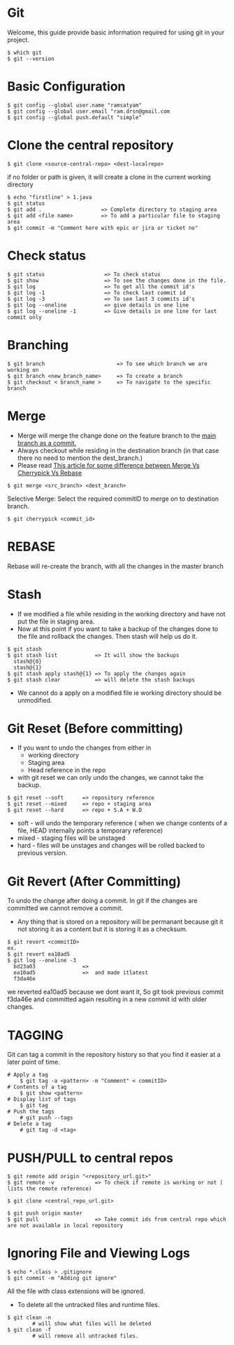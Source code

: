 # Git
Welcome, this guide provide basic information required for using git in your project.
```
$ which git
$ git --version
```
# Basic Configuration
```
$ git config --global user.name "ramsatyam"
$ git config --global user.email "ram.drsn@gmail.com
$ git config --global push.default "simple"
```
# Clone the central repository
```
$ git clone <source-central-repo> <dest-localrepo>
```
if no folder or path is given, it will create a clone in the current working directory
```
$ echo "firstline" > 1.java
$ git status
$ git add .                   => Complete directory to staging area
$ git add <file name>         => To add a particular file to staging area
$ git commit -m "Comment here with epic or jira or ticket no"
```
# Check status
```
$ git status                   => To check status
$ git show                     => To see the changes done in the file. 
$ git log                      => To get all the commit id's
$ git log -1                   => To check last commit id
$ git log -3                   => To see last 3 commits id's
$ git log --oneline            => give details in one line
$ git log --oneline -1         => Give details in one line for last commit only
```
# Branching
```
$ git branch                       => To see which branch we are working on
$ git branch <new_branch_name>     => To create a branch
$ git checkout < branch_name >     => To navigate to the specific branch     
```
# Merge 
* Merge will merge the change done on the feature branch to the [main branch as a commit.](https://www.freecodecamp.org/news/the-ultimate-guide-to-git-merge-and-git-rebase/)
* Always checkout while residing in the destination branch (in that case there no need to mention the dest_branch.)
* Please read [This article for some difference between Merge Vs Cherrypick Vs Rebase](https://stackoverflow.com/questions/9339429/what-does-cherry-picking-a-commit-with-git-mean)
```
$ git merge <src_branch> <dest_branch>      
```
Selective Merge: Select the required commitID to merge on to destination branch.
```
$ git cherrypick <commit_id>
```
# REBASE
Rebase will re-create the branch, with all the changes in the master branch
# Stash
* If we modified a file while residing in the working directory and have not put the file in staging area.
* Now at this point if you want to take a backup of the changes done to the file and rollback the changes. Then stash will help us do it.
```
$ git stash
$ git stash list            => It will show the backups
  stash@{0}
  stash@{1}
$ git stash apply stash@{1} => To apply the changes again
$ git stash clear           => will delete the stash backups
```
* We cannot do a apply on a modified file ie working directory should be unmodified.
# Git Reset (Before committing)
* If you want to undo the changes from either in 
    * working directory
    * Staging area
    * Head reference in the repo
* with git reset we can only undo the changes, we cannot take the backup.
```
$ git reset --soft      => repository reference
$ git reset --mixed     => repo + staging area
$ git reset --hard      => repo + S.A + W.D  
```
* soft  - will undo the temporary reference ( when we change contents of a file, HEAD internally points a temporary reference)
* mixed - staging files will be unstaged
* hard  - files will be unstages and changes will be rolled backed to previous version.
# Git Revert (After Committing)
To undo the change after doing a commit. In git if the changes are committed we cannot remove a commit.
* Any thing that is stored on a repository will be permanant because git it not storing it as a content but it is storing it as a checksum.
```
$ git revert <commitID>
ex.
$ git revert ea10ad5
$ git log --oneline -3
  bd23a03               => 
  ea10ad5               =>  and made itlatest
  f3da46e
```
we reverted ea10ad5 because we dont want it, So git took previous commit f3da46e and committed again resulting in a new commit id with older changes.
# TAGGING
Git can tag a commit in the repository history so that you find it easier at a later point of time.
```
# Apply a tag
    $ git tag -a <pattern> -m "Comment" < commitID>
# Contents of a tag
    $ git show <pattern>
# Display list of tags
    $ git tag
# Push the tags
    # git push --tags
# Delete a tag
    # git tag -d <tag>
```
# PUSH/PULL to central repos
```
$ git remote add origin "<repository_url.git>"
$ git remote -v             => To check if remote is working or not ( lists the remote reference)

$ git clone <central_repo_url.git>

$ git push origin master    
$ git pull                  => Take commit ids from central repo which are not available in local repository
```
# Ignoring File and Viewing Logs
```
$ echo *.class > .gitignore
$ git commit -m "Adding git ignore"
```
All the file with class extensions will be ignored.
* To delete all the untracked files and runtime files.
```
$ git clean -n
        # will show what files will be deleted
$ git clean -f
        # will remove all untracked files.
```